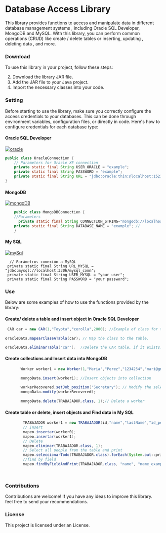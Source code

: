 # Database Access Library
This library provides functions to access and manipulate data in different database management systems , including Oracle SQL Developer, MongoDB and MySQL. With this library, you can perform common operations (CRUD) like create / delete tables or inserting, updating , deleting data , and more.

### Download

To use this library in your project, follow these steps:

2. Download the library JAR file.
3. Add the JAR file to your Java project.
4. Import the necessary classes into your code.

### Setting
Before starting to use the library, make sure you correctly configure the access credentials to your databases. This can be done through environment variables, configuration files, or directly in code. Here's how to configure credentials for each database type:

#### Oracle SQL Developer

[![oracle](https://upload.wikimedia.org/wikipedia/commons/5/50/Oracle_logo.svg "oracle")](https://upload.wikimedia.org/wikipedia/commons/5/50/Oracle_logo.svg "oracle")

```java
public class OracleConnection {
    // Parameters for Oracle XE connection
    private static final String USER_ORACLE = "example";
    private static final String PASSWORD = "example";  
    private static final String URL = "jdbc:oracle:thin:@localhost:1521:XE";
}
```

#### MongoDB
[![mongoDB](https://upload.wikimedia.org/wikipedia/commons/9/93/MongoDB_Logo.svg "mongoDB")](https://upload.wikimedia.org/wikipedia/commons/9/93/MongoDB_Logo.svg "mongoDB")

```java
	public class MongoDBConnection {
	//Parameters
	  private static final String CONNECTION_STRING="mongodb://localhost:27017";
    private static final String DATABASE_NAME = "example"; //
	}
 ```
#### My SQL
[![mySql](https://upload.wikimedia.org/wikipedia/labs/8/8e/Mysql_logo.png "mySql")](https://upload.wikimedia.org/wikipedia/labs/8/8e/Mysql_logo.png "mySql")


     
	  // Parámetros conexión a MySQL
     private static final String URL_MYSQL = "jdbc:mysql://localhost:3306/mysql_conn";
     private static final String USER_MYSQL = "your user";
     private static final String PASSWORD = "your password";


### Use
Below are some examples of how to use the functions provided by the library:

#### Create/ delete a table and insert object  in Oracle SQL Developer

```java
 CAR car = new CAR(1,"Toyota","corolla",2000); //Example of class for table.
 
oracleData.mapearClaseATabla(car); // Map the class to the table.

oracleData.eliminarTabla("car");  //Delete the CAR table, if it exists.
```

#### Create collections and Insert data into MongoDB
```java	
       Worker worker1 = new Worker(1,"Maria","Perez","1234254","mari@gmail.com","developer"); //Create Worker objects (for example)
	   
       mongoData.insert(worker1); //Insert objects into collection
	   
       workerRecovered.setJob_position("Secretary"); // Modify the selected worker
       mongoData.modify(workerRecovered);
       
       mongoData.delete(TRABAJADOR.class, 1);// Delete a worker
```


#### Create table or delete, insert objects and Find data in My SQL

```java
        TRABAJADOR worker1 = new TRABAJADOR(id,"name","lastName","id_person","email","admin");
        // Insert
        mapeo.insertar(worker0);
        mapeo.insertar(worker1);
        // Delete 
        mapeo.eliminar(TRABAJADOR.class, 1);
		// Select all people from the table and print 
        mapeo.seleccionarTodo(TRABAJADOR.class).forEach(System.out::println);
		//find by field
        mapeo.findByFieldAndPrint(TRABAJADOR.class, "name", "name_example");

		

```
### Contributions

Contributions are welcome! If you have any ideas to improve this library. feel free to send your recommendations.

### License
This project is licensed under an  License.

